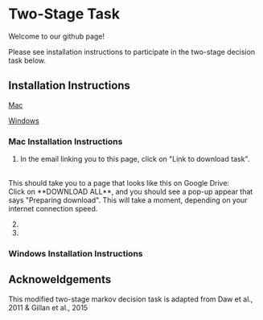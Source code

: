 # Two-Stage Task 

Welcome to our github page! 

Please see installation instructions to participate in the two-stage decision task below.


## Installation Instructions

[Mac](#mac-installation-instructions)

[Windows](#windows-installation-instructions)

### Mac Installation Instructions

1. In the email linking you to this page, click on "Link to download task".
<br>
 This should take you to a page that looks like this on Google Drive:

<br>
Click on **DOWNLOAD ALL**, and you should see a pop-up appear that says "Preparing download". This will take a moment, depending on your internet connection speed.

2. 
3.

### Windows Installation Instructions




## Acknoweldgements
This modified two-stage markov decision task is adapted from Daw et al., 2011 &amp; Gillan et al., 2015

